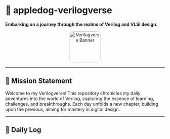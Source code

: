 # 🌌 appledog-verilogverse

**Embarking on a journey through the realms of Verilog and VLSI design.**

<p align="center">
  <img src="https://github.com/user-attachments/assets/06e21ffb-e6a2-4862-beee-922649015524" 
       alt="Verilogverse Banner" 
       width="100" 
       style="border-radius: 10px; display: block; margin: auto;"/>
</p>

---

## 🚀 Mission Statement

Welcome to my Verilogverse! This repository chronicles my daily adventures into the world of Verilog, capturing the essence of learning, challenges, and breakthroughs. Each day unfolds a new chapter, building upon the previous, aiming for mastery in digital design.

---

## 📅 Daily Log
